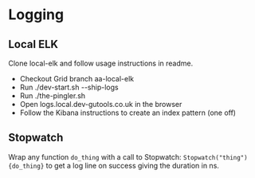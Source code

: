 # Logging

## Local ELK
 
Clone local-elk and follow usage instructions in readme.

- Checkout Grid branch aa-local-elk
- Run ./dev-start.sh --ship-logs
- Run ./the-pingler.sh
- Open logs.local.dev-gutools.co.uk in the browser
- Follow the Kibana instructions to create an index pattern (one off)

## Stopwatch

Wrap any function `do_thing` with a call to Stopwatch: `Stopwatch("thing") {do_thing}` to get
a log line on success giving the duration in ns.
